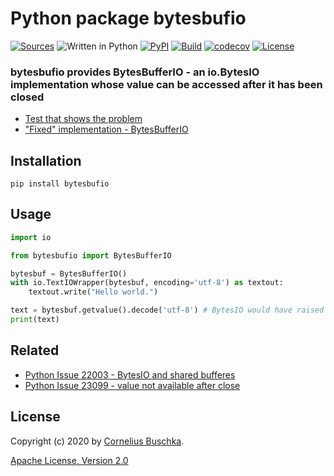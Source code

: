 # Python package bytesbufio
[![Sources](https://img.shields.io/badge/sources-github-blue)](https://github.com/cbuschka/python-bytesbufio) ![Written in Python](https://img.shields.io/badge/python-3.6,%203.7,%203.8,%203.9-blue.svg) [![PyPI](https://img.shields.io/pypi/v/bytesbufio)](https://pypi.org/project/bytesbufio/) [![Build](https://github.com/cbuschka/python-bytesbufio/workflows/build/badge.svg)](https://github.com/cbuschka/python-bytesbufio/actions) [![codecov](https://codecov.io/gh/cbuschka/python-bytesbufio/branch/master/graph/badge.svg)](https://codecov.io/gh/cbuschka/python-bytesbufio) [![License](https://img.shields.io/badge/license-Apache%202.0-blue.svg)](https://github.com/cbuschka/python-bytesbufio/blob/master/license.txt)

### bytesbufio provides BytesBufferIO - an io.BytesIO implementation whose value can be accessed after it has been closed

* [Test that shows the problem](./tests/bytesio_test.py)
* ["Fixed" implementation - BytesBufferIO](./bytesbufio/bytes_buffer_io.py)

## Installation
```
pip install bytesbufio
```

## Usage

```python
import io

from bytesbufio import BytesBufferIO

bytesbuf = BytesBufferIO()
with io.TextIOWrapper(bytesbuf, encoding='utf-8') as textout:
    textout.write("Hello world.")

text = bytesbuf.getvalue().decode('utf-8') # BytesIO would have raised an ValueError here 
print(text)
```

## Related
* [Python Issue 22003 - BytesIO and shared bufferes](https://bugs.python.org/issue22003)
* [Python Issue 23099 - value not available after close](https://bugs.python.org/issue23099)

## License
Copyright (c) 2020 by [Cornelius Buschka](https://github.com/cbuschka).

[Apache License, Version 2.0](./license.txt)
